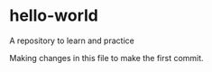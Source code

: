 # hello-world
A repository to learn and practice

Making changes in this file to make the first commit.

